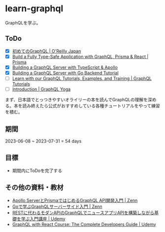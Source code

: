 # learn-graphql

GraphQLを学ぶ。

## ToDo

- [x] [初めてのGraphQL | O'Reilly Japan](./book/README.md)
- [x] [Build a Fully Type-Safe Application with GraphQL, Prisma & React | Prisma](./ts-prisma-yoga/README.md)
- [x] [Building a GraphQL Server with TypeScript & Apollo](./ts-apollo/README.md)
- [x] [Building a GraphQL Server with Go Backend Tutorial](https://www.howtographql.com/graphql-go/0-introduction/)
- [ ] [Learn with our GraphQL Tutorials, Examples, and Training | GraphQL Tutorials](https://www.apollographql.com/tutorials/)
- [ ] [Introduction | GraphQL Yoga](https://the-guild.dev/graphql/yoga-server/tutorial/basic)

まず、日本語でとっつきやすいオライリーの本を読んでGraphQLの理解を深める。本を読み終えたら公式がおすすめしている各種チュートリアルをやって練習を積む。

## 期間

2023-06-08 ~ 2023-07-31 = 54 days

## 目標

- 期間内にToDoを完了する

## その他の資料・教材

- [Apollo ServerとPrismaではじめるGraphQL API開発入門 | Zenn](https://zenn.dev/eringiv3/books/a85174531fd56a)
- [Goで学ぶGraphQLサーバーサイド入門 | Zenn](https://zenn.dev/hsaki/books/golang-graphql)
- [RESTに代わるモダンAPIのGraphQLでニュースアプリAPIを構築しながら基礎を学ぶ入門講座 | Udemy](https://www.udemy.com/course/graphql-tutorial-with-newsapp-api/)
- [GraphQL with React Course: The Complete Developers Guide | Udemy](https://www.udemy.com/course/graphql-with-react-course/)
